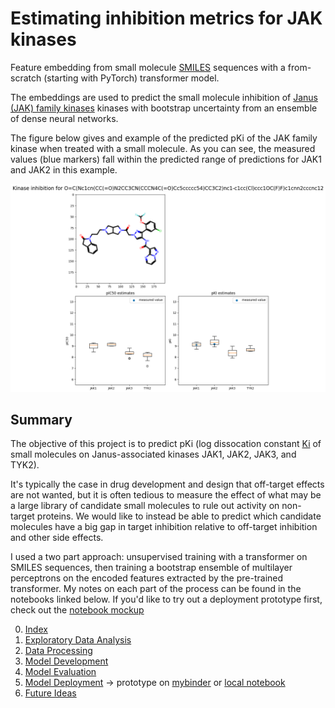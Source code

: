 # Estimating inhibition metrics for JAK kinases

Feature embedding from small molecule [SMILES](https://en.wikipedia.org/wiki/Simplified_molecular-input_line-entry_system) sequences with a from-scratch (starting with PyTorch) transformer model.

The embeddings are used to predict the small molecule inhibition of [Janus (JAK) family kinases](https://en.wikipedia.org/wiki/Janus_kinase) kinases with bootstrap uncertainty from an ensemble of dense neural networks. 

The figure below gives and example of the predicted pKi of the JAK family kinase when treated with a small molecule. As you can see, the measured values (blue markers) fall within the predicted range of predictions for JAK1 and JAK2 in this example. 

![ inference example ](assets/inference_example.png)

## Summary

The objective of this project is to predict pKi (log dissocation constant [Ki](https://en.wikipedia.org/wiki/Enzyme_inhibitor#Quantitative_description) of small molecules on Janus-associated kinases JAK1, JAK2, JAK3, and TYK2). 

It's typically the case in drug development and design that off-target effects are not wanted, but it is often tedious to measure the effect of what may be a large library of candidate small molecules to rule out activity on non-target proteins. We would like to instead be able to predict which candidate molecules have a big gap in target inhibition relative to off-target inhibition and other side effects. 

I used a two part approach: unsupervised training with a transformer on SMILES sequences, then training a bootstrap ensemble of multilayer perceptrons on the encoded features extracted by the pre-trained transformer. My notes on each part of the process can be found in the notebooks linked below. If you'd like to try out a deployment prototype first, check out the [notebook mockup](https://mybinder.org/v2/gh/riveSunder/JAKInhibition/HEAD?labpath=notebooks%2Fmockup.ipynb)

0. [Index](notebooks/index.ipynb)
1. [Exploratory Data Analysis](notebooks/eda.ipynb)
2. [Data Processing](notebook/data_processing.ipynb)
3. [Model Development](notebooks/model_development.ipynb)
4. [Model Evaluation](notebooks/model_evaluation.ipynb)
5. [Model Deployment](notebooks/model_deployment.ipynb) -> prototype on [mybinder](https://mybinder.org/v2/gh/riveSunder/JAKInhibition/HEAD?labpath=notebooks%2Fmockup.ipynb) or [local notebook](notebooks/mock.ipynb)
6. [Future Ideas](notebooks/future_ideas.ipynb)

